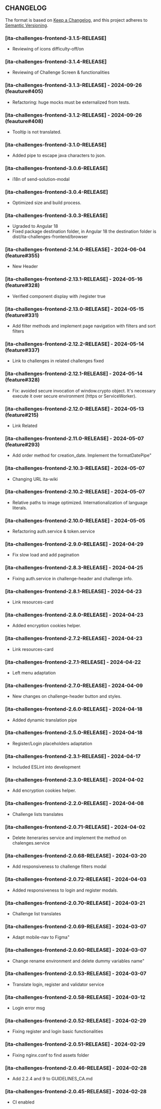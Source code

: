 ## CHANGELOG

The format is based on [Keep a Changelog](https://keepachangelog.com/en/1.0.0/),
and this project adheres to
[Semantic Versioning](https://semver.org/spec/v2.0.0.html).

### [ita-challenges-frontend-3.1.5-RELEASE]

- Reviewing of icons difficulty-off/on 

### [ita-challenges-frontend-3.1.4-RELEASE]

- Reviewing of Challenge Screen & functionalities

### [ita-challenges-frontend-3.1.3-RELEASE] - 2024-09-26 (feauture#405)

- Refactoring: huge mocks must be externalized from tests.

### [ita-challenges-frontend-3.1.2-RELEASE] - 2024-09-26 (feauture#408)

- Tooltip is not translated.

### [ita-challenges-frontend-3.1.0-RELEASE]

- Added pipe to escape java characters to json.

### [ita-challenges-frontend-3.0.6-RELEASE]

- i18n of send-solution-modal

### [ita-challenges-frontend-3.0.4-RELEASE]

- Optimized size and build process.

### [ita-challenges-frontend-3.0.3-RELEASE]

- Ugraded to Angular 18
- Fixed package destination folder, in Angular 18 the destination folder is dist/ita-challenges-frontend/browser

### [ita-challenges-frontend-2.14.0-RELEASE] - 2024-06-04 (feature#355)

- New Header

### [ita-challenges-frontend-2.13.1-RELEASE] - 2024-05-16 (feature#328)

- Verified component display with /register true 

### [ita-challenges-frontend-2.13.0-RELEASE] - 2024-05-15 (feature#331)

- Add filter methods and implement page navigation with filters and sort filters

### [ita-challenges-frontend-2.12.2-RELEASE] - 2024-05-14 (feature#337)

- Link to challenges in related challenges fixed

### [ita-challenges-frontend-2.12.1-RELEASE] - 2024-05-14 (feature#328)

- Fix: avoided secure invocation of window.crypto object. It's necessary execute
  it over secure environment (https or ServiceWorker).

### [ita-challenges-frontend-2.12.0-RELEASE] - 2024-05-13 (feature#215)

- Link Related

### [ita-challenges-frontend-2.11.0-RELEASE] - 2024-05-07 (feature#293)

- Add order method for creation_date. Implement the formatDatePipe"

### [ita-challenges-frontend-2.10.3-RELEASE] - 2024-05-07

- Changing URL ita-wiki

### [ita-challenges-frontend-2.10.2-RELEASE] - 2024-05-07

- Relative paths to image optimized. Internationalization of language literals.

### [ita-challenges-frontend-2.10.0-RELEASE] - 2024-05-05

- Refactoring auth.service & token.service

### [ita-challenges-frontend-2.9.0-RELEASE] - 2024-04-29

- Fix slow load and add pagination

### [ita-challenges-frontend-2.8.3-RELEASE] - 2024-04-25

- Fixing auth.service in challenge-header and challenge info.

### [ita-challenges-frontend-2.8.1-RELEASE] - 2024-04-23

- Link resources-card

### [ita-challenges-frontend-2.8.0-RELEASE] - 2024-04-23

- Added encryption cookies helper.

### [ita-challenges-frontend-2.7.2-RELEASE] - 2024-04-23

- Link resources-card

### [ita-challenges-frontend-2.7.1-RELEASE] - 2024-04-22

- Left menu adaptation

### [ita-challenges-frontend-2.7.0-RELEASE] - 2024-04-09

- New changes on challenge-header button and styles.

### [ita-challenges-frontend-2.6.0-RELEASE] - 2024-04-18

- Added dynamic translation pipe

### [ita-challenges-frontend-2.5.0-RELEASE] - 2024-04-18

- Register/Login placeholders adaptation

### [ita-challenges-frontend-2.3.1-RELEASE] - 2024-04-17

- Included ESLint into development

### [ita-challenges-frontend-2.3.0-RELEASE] - 2024-04-02

- Add encryption cookies helper.

### [ita-challenges-frontend-2.2.0-RELEASE] - 2024-04-08

- Challenge lists translates

### [ita-challenges-frontend-2.0.71-RELEASE] - 2024-04-02

- Delete iteneraries service and implement the method on chalenges.service

### [ita-challenges-frontend-2.0.68-RELEASE] - 2024-03-20

- Add responsiveness to challenge filters modal

### [ita-challenges-frontend-2.0.72-RELEASE] - 2024-04-03

- Added responsiveness to login and register modals.

### [ita-challenges-frontend-2.0.70-RELEASE] - 2024-03-21

- Challenge list translates

### [ita-challenges-frontend-2.0.69-RELEASE] - 2024-03-07

- Adapt mobile-nav to Figma"

### [ita-challenges-frontend-2.0.60-RELEASE] - 2024-03-07

- Change rename environment and delete dummy variables name"

### [ita-challenges-frontend-2.0.53-RELEASE] - 2024-03-07

- Translate login, register and validator service

### [ita-challenges-frontend-2.0.58-RELEASE] - 2024-03-12

- Login error msg

### [ita-challenges-frontend-2.0.52-RELEASE] - 2024-02-29

- Fixing register and login basic functionalities

### [ita-challenges-frontend-2.0.51-RELEASE] - 2024-02-29

- Fixing nginx.conf to find assets folder

### [ita-challenges-frontend-2.0.46-RELEASE] - 2024-02-28

- Add 2.2.4 and 9 to GUIDELINES_CA.md

### [ita-challenges-frontend-2.0.45-RELEASE] - 2024-02-28

- CI enabled
